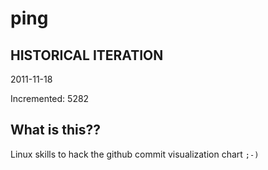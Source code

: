 # ping

## HISTORICAL ITERATION
2011-11-18

Incremented: 5282

## What is this?? 
Linux skills to hack the github commit visualization chart `;-)`
